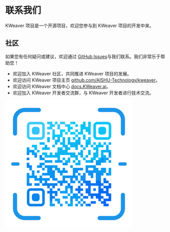 # 联系我们

KWeaver 项目是一个开源项目，欢迎您参与到 KWeaver 项目的开发中来。

## 社区

如果您有任何疑问或建议，欢迎通过 [GitHub Issues](https://github.com/AISHU-Technology/kweaver/issues)与我们联系。我们非常乐于帮助您！

- 欢迎加入 KWeaver 社区，共同推进 KWeaver 项目的发展。
- 欢迎访问 KWeaver 项目主页 [github.com/AISHU-Technology/kweaver](https://github.com/AISHU-Technology/kweaver)。
- 欢迎访问 KWeaver 文档中心 [docs.KWeaver.ai](https://docs.kweaver.ai)。
- 欢迎加入 KWeaver 开发者交流群，与 KWeaver 开发者进行技术交流。


![KWeaver 社区微信群二维码](../../images/wx_qr_code.png)

